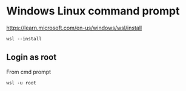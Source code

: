 # Windows Linux command prompt
https://learn.microsoft.com/en-us/windows/wsl/install

```
wsl --install
```

## Login as root
From cmd prompt
```
wsl -u root
```
